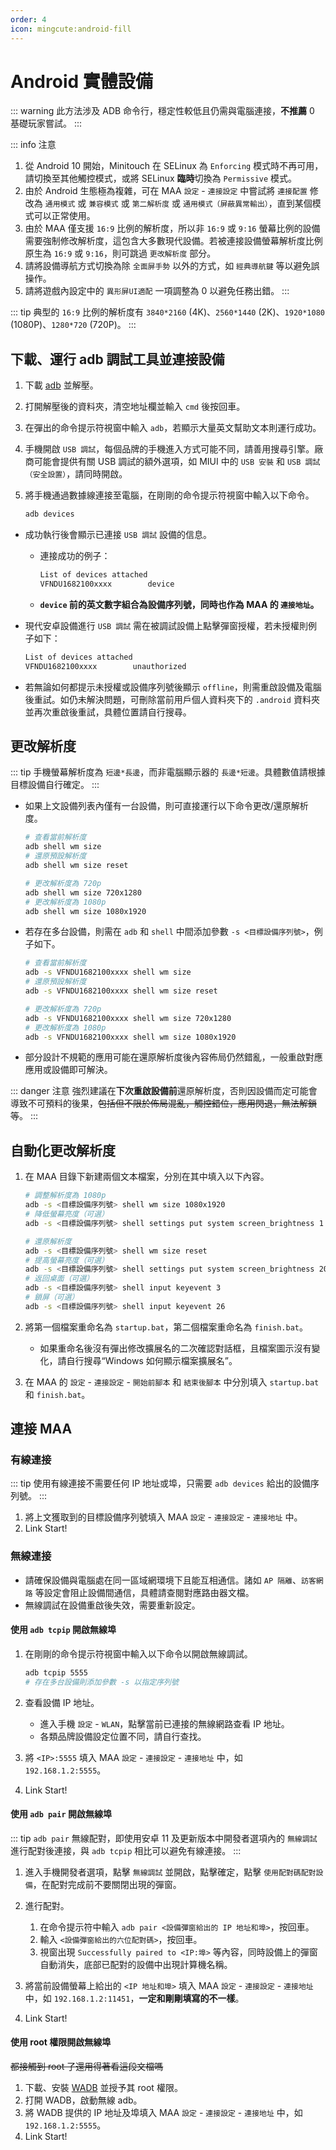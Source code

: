 ```yaml
---
order: 4
icon: mingcute:android-fill
---
```


# Android 實體設備

::: warning
此方法涉及 ADB 命令行，穩定性較低且仍需與電腦連接，**不推薦** 0 基礎玩家嘗試。
:::

::: info 注意

1. 從 Android 10 開始，Minitouch 在 SELinux 為 `Enforcing` 模式時不再可用，請切換至其他觸控模式，或將 SELinux **臨時**切換為 `Permissive` 模式。
2. 由於 Android 生態極為複雜，可在 MAA `設定` - `連接設定` 中嘗試將 `連接配置` 修改為 `通用模式` 或 `兼容模式` 或 `第二解析度` 或 `通用模式（屏蔽異常輸出）`，直到某個模式可以正常使用。
3. 由於 MAA 僅支援 `16:9` 比例的解析度，所以非 `16:9` 或 `9:16` 螢幕比例的設備需要強制修改解析度，這包含大多數現代設備。若被連接設備螢幕解析度比例原生為 `16:9` 或 `9:16`，則可跳過 `更改解析度` 部分。
4. 請將設備導航方式切換為除 `全面屏手勢` 以外的方式，如 `經典導航鍵` 等以避免誤操作。
5. 請將遊戲內設定中的 `異形屏UI適配` 一項調整為 0 以避免任務出錯。
:::

::: tip
典型的 `16:9` 比例的解析度有 `3840*2160` (4K)、`2560*1440` (2K)、`1920*1080` (1080P)、`1280*720` (720P)。
:::

## 下載、運行 adb 調試工具並連接設備

1. 下載 [adb](https://dl.google.com/android/repository/platform-tools-latest-windows.zip) 並解壓。
2. 打開解壓後的資料夾，清空地址欄並輸入 `cmd` 後按回車。
3. 在彈出的命令提示符視窗中輸入 `adb`，若顯示大量英文幫助文本則運行成功。
4. 手機開啟 `USB 調試`，每個品牌的手機進入方式可能不同，請善用搜尋引擎。廠商可能會提供有關 USB 調試的額外選項，如 MIUI 中的 `USB 安裝` 和 `USB 調試（安全設置）`，請同時開啟。
5. 將手機通過數據線連接至電腦，在剛剛的命令提示符視窗中輸入以下命令。

   ```bash
   adb devices
   ```

- 成功執行後會顯示已連接 `USB 調試` 設備的信息。

  - 連接成功的例子：

    ```bash
    List of devices attached
    VFNDU1682100xxxx        device
    ```

  - **`device` 前的英文數字組合為設備序列號，同時也作為 MAA 的 `連接地址`。**

- 現代安卓設備進行 `USB 調試` 需在被調試設備上點擊彈窗授權，若未授權則例子如下：

  ```bash
  List of devices attached
  VFNDU1682100xxxx        unauthorized
  ```

- 若無論如何都提示未授權或設備序列號後顯示 `offline`，則需重啟設備及電腦後重試。如仍未解決問題，可刪除當前用戶個人資料夾下的 `.android` 資料夾並再次重啟後重試，具體位置請自行搜尋。

## 更改解析度

::: tip
手機螢幕解析度為 `短邊*長邊`，而非電腦顯示器的 `長邊*短邊`。具體數值請根據目標設備自行確定。
:::

- 如果上文設備列表內僅有一台設備，則可直接運行以下命令更改/還原解析度。

  ```bash
  # 查看當前解析度
  adb shell wm size
  # 還原預設解析度
  adb shell wm size reset

  # 更改解析度為 720p
  adb shell wm size 720x1280
  # 更改解析度為 1080p
  adb shell wm size 1080x1920
  ```

- 若存在多台設備，則需在 `adb` 和 `shell` 中間添加參數 `-s <目標設備序列號>`，例子如下。

  ```bash
  # 查看當前解析度
  adb -s VFNDU1682100xxxx shell wm size
  # 還原預設解析度
  adb -s VFNDU1682100xxxx shell wm size reset

  # 更改解析度為 720p
  adb -s VFNDU1682100xxxx shell wm size 720x1280
  # 更改解析度為 1080p
  adb -s VFNDU1682100xxxx shell wm size 1080x1920
  ```

- 部分設計不規範的應用可能在還原解析度後內容佈局仍然錯亂，一般重啟對應應用或設備即可解決。

::: danger 注意
強烈建議在**下次重啟設備前**還原解析度，否則因設備而定可能會導致不可預料的後果，~~包括但不限於佈局混亂，觸控錯位，應用閃退，無法解鎖等~~。
:::

## 自動化更改解析度

1. 在 MAA 目錄下新建兩個文本檔案，分別在其中填入以下內容。

   ```bash
   # 調整解析度為 1080p
   adb -s <目標設備序列號> shell wm size 1080x1920
   # 降低螢幕亮度（可選）
   adb -s <目標設備序列號> shell settings put system screen_brightness 1
   ```

   ```bash
   # 還原解析度
   adb -s <目標設備序列號> shell wm size reset
   # 提高螢幕亮度（可選）
   adb -s <目標設備序列號> shell settings put system screen_brightness 20
   # 返回桌面（可選）
   adb -s <目標設備序列號> shell input keyevent 3
   # 鎖屏（可選）
   adb -s <目標設備序列號> shell input keyevent 26
   ```

2. 將第一個檔案重命名為 `startup.bat`，第二個檔案重命名為 `finish.bat`。

   - 如果重命名後沒有彈出修改擴展名的二次確認對話框，且檔案圖示沒有變化，請自行搜尋“Windows 如何顯示檔案擴展名”。

3. 在 MAA 的 `設定` - `連接設定` - `開始前腳本` 和 `結束後腳本` 中分別填入 `startup.bat` 和 `finish.bat`。

## 連接 MAA

### 有線連接

::: tip
使用有線連接不需要任何 IP 地址或埠，只需要 `adb devices` 給出的設備序列號。
:::

1. 將上文獲取到的目標設備序列號填入 MAA `設定` - `連接設定` - `連接地址` 中。
2. Link Start!

### 無線連接

- 請確保設備與電腦處在同一區域網環境下且能互相通信。諸如 `AP 隔離`、`訪客網路` 等設定會阻止設備間通信，具體請查閱對應路由器文檔。
- 無線調試在設備重啟後失效，需要重新設定。

#### 使用 `adb tcpip` 開啟無線埠

1. 在剛剛的命令提示符視窗中輸入以下命令以開啟無線調試。

   ```bash
   adb tcpip 5555
   # 存在多台設備則添加參數 -s 以指定序列號
   ```

2. 查看設備 IP 地址。

   - 進入手機 `設定` - `WLAN`，點擊當前已連接的無線網路查看 IP 地址。
   - 各類品牌設備設定位置不同，請自行查找。

3. 將 `<IP>:5555` 填入 MAA `設定` - `連接設定` - `連接地址` 中，如 `192.168.1.2:5555`。
4. Link Start!

#### 使用 `adb pair` 開啟無線埠

::: tip
`adb pair` 無線配對，即使用安卓 11 及更新版本中開發者選項內的 `無線調試` 進行配對後連接，與 `adb tcpip` 相比可以避免有線連接。
:::

1. 進入手機開發者選項，點擊 `無線調試` 並開啟，點擊確定，點擊 `使用配對碼配對設備`，在配對完成前不要關閉出現的彈窗。

2. 進行配對。

   1. 在命令提示符中輸入 `adb pair <設備彈窗給出的 IP 地址和埠>`，按回車。
   2. 輸入 `<設備彈窗給出的六位配對碼>`，按回車。
   3. 視窗出現 `Successfully paired to <IP:埠>` 等內容，同時設備上的彈窗自動消失，底部已配對的設備中出現計算機名稱。

3. 將當前設備螢幕上給出的 `<IP 地址和埠>` 填入 MAA `設定` - `連接設定` - `連接地址` 中，如 `192.168.1.2:11451`，**一定和剛剛填寫的不一樣**。
4. Link Start!

#### 使用 root 權限開啟無線埠

~~都接觸到 root 了還用得著看這段文檔嗎~~

1. 下載、安裝 [WADB](https://github.com/RikkaApps/WADB/releases) 並授予其 root 權限。
2. 打開 WADB，啟動無線 adb。
3. 將 WADB 提供的 IP 地址及埠填入 MAA `設定` - `連接設定` - `連接地址` 中，如 `192.168.1.2:5555`。
4. Link Start!
